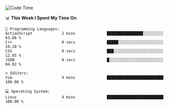 <!-- [![Top Langs](https://github-readme-stats.vercel.app/api/top-langs/?username=gagahsyuja&theme=dracula&hide_border=true&border_radius=7)](https://github.com/anuraghazra/github-readme-stats) -->

<!--START_SECTION:waka-->
![Code Time](http://img.shields.io/badge/Code%20Time-185%20hrs%2041%20mins-blue)

📊 **This Week I Spent My Time On** 

```text
💬 Programming Languages: 
ActionScript             2 mins              ████████████████░░░░░░░░░   63.86 % 
C++                      0 secs              █████░░░░░░░░░░░░░░░░░░░░   19.28 % 
CSS                      0 secs              ███░░░░░░░░░░░░░░░░░░░░░░   12.05 % 
JSON                     0 secs              █░░░░░░░░░░░░░░░░░░░░░░░░   04.82 % 

🔥 Editors: 
Vim                      4 mins              █████████████████████████   100.00 % 

💻 Operating System: 
Linux                    4 mins              █████████████████████████   100.00 % 
```


<!--END_SECTION:waka-->
